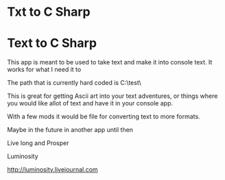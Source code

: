 Txt to C Sharp
=========

<h1>Text to C Sharp</h1>

This app is meant to be used to take text and make it into console text.
It works for what I need it to

The path that is currently hard coded is C:\test\

This is great for getting Ascii art into your text adventures, or things where you would like 
allot of text and have it in your console app.

With a few mods it would be file for converting text to more formats.

Maybe in the future in another app until then 


Live long and Prosper


Luminosity

http://luminosity.livejournal.com

